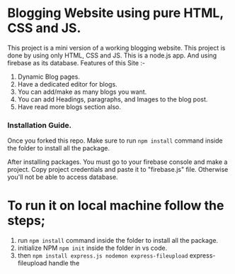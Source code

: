 # Blogging Website using pure HTML, CSS and JS. 

This project is a mini version of a working blogging website. This project is done by using only HTML, CSS and JS. This is a node.js app. And using firebase as its database. Features of this Site :-

1. Dynamic Blog pages.
2. Have a dedicated editor for blogs.
3. You can add/make as many blogs you want.
4. You can add Headings, paragraphs, and Images to the blog post. 
5. Have read more blogs section also.

### Installation Guide.

Once you forked this repo. Make sure to run `npm install` command inside the folder to install all the package.

After installing packages. You must go to your firebase console and make a project. Copy project credentials and paste it to "firebase.js" file. Otherwise you'll not be able to access database.




# To run it on local machine follow the steps;
1. run `npm install` command inside the folder to install all the package.
2. initialize NPM `npm init` inside the folder in vs code.
3. then `npm install express.js nodemon express-fileupload` express-fileupload handle the  
